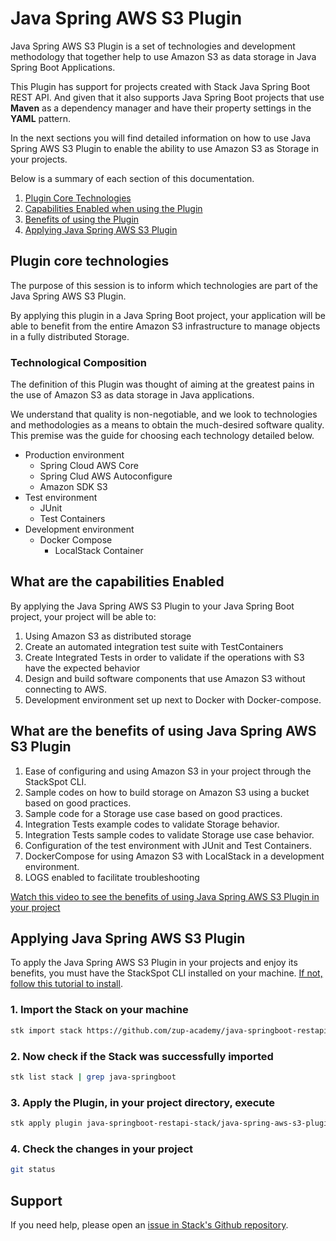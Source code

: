 # **Java Spring AWS S3 Plugin**

Java Spring AWS S3 Plugin is a set of technologies and development methodology that together help to use Amazon S3 as data storage in Java Spring Boot Applications.

This Plugin has support for projects created with Stack Java Spring Boot REST API. And given that it also supports Java Spring Boot projects that use **Maven** as a dependency manager and have their property settings in the **YAML** pattern.


In the next sections you will find detailed information on how to use Java Spring AWS S3 Plugin to enable the ability to use Amazon S3 as Storage in your projects.

Below is a summary of each section of this documentation.

1. [Plugin Core Technologies](#plugin-core-technologies)
2. [Capabilities Enabled when using the Plugin](#what-are-the-capabilities-enabled)
3. [Benefits of using the Plugin](#what-are-the-benefits-of-using-java-spring-aws-s3-plugin)
4. [Applying Java Spring AWS S3 Plugin](#applying-java-spring-aws-s3-plugin)


## **Plugin core technologies**

The purpose of this session is to inform which technologies are part of the Java Spring AWS S3 Plugin.

By applying this plugin in a Java Spring Boot project, your application will be able to benefit from the entire Amazon S3 infrastructure to manage objects in a fully distributed Storage.


### **Technological Composition**

The definition of this Plugin was thought of aiming at the greatest pains in the use of Amazon S3 as data storage in Java applications.

We understand that quality is non-negotiable, and we look to technologies and methodologies as a means to obtain the much-desired software quality. This premise was the guide for choosing each technology detailed below.


- Production environment
    - Spring Cloud AWS Core
    - Spring Clud AWS Autoconfigure
    - Amazon SDK S3
- Test environment
    - JUnit
    - Test Containers
- Development environment
    - Docker Compose
        - LocalStack Container


## **What are the capabilities Enabled**

By applying the Java Spring AWS S3 Plugin to your Java Spring Boot project, your project will be able to:

1. Using Amazon S3 as distributed storage
2. Create an automated integration test suite with TestContainers
3. Create Integrated Tests in order to validate if the operations with S3 have the expected behavior
4. Design and build software components that use Amazon S3 without connecting to AWS.
5. Development environment set up next to Docker with Docker-compose.



## **What are the benefits of using Java Spring AWS S3 Plugin**

1. Ease of configuring and using Amazon S3 in your project through the StackSpot CLI.
2. Sample codes on how to build storage on Amazon S3 using a bucket based on good practices.
6. Sample code for a Storage use case based on good practices.
7. Integration Tests example codes to validate Storage behavior.
8. Integration Tests sample codes to validate Storage use case behavior.
7. Configuration of the test environment with JUnit and Test Containers.
8. DockerCompose for using Amazon S3 with LocalStack in a development environment.
9. LOGS enabled to facilitate troubleshooting

[Watch this video to see the benefits of using Java Spring AWS S3 Plugin in your project](https://youtu.be/mIp44nnWVpo)


## **Applying Java Spring AWS S3 Plugin**

To apply the Java Spring AWS S3 Plugin in your projects and enjoy its benefits, you must have the StackSpot CLI installed on your machine. [If not, follow this tutorial to install](https://docs.stackspot.com/docs/stk-cli/installation/).

### 1. Import the Stack on your machine

```sh
stk import stack https://github.com/zup-academy/java-springboot-restapi-stack
```

### 2. Now check if the Stack was successfully imported

```sh
stk list stack | grep java-springboot
```

### 3. Apply the Plugin, in your project directory, execute

```sh
stk apply plugin java-springboot-restapi-stack/java-spring-aws-s3-plugin
```

### 4. Check the changes in your project

```sh
git status
```



## Support

If you need help, please open an [issue in Stack's Github repository](https://github.com/zup-academy/java-spring-aws-s3-plugin/issues).
